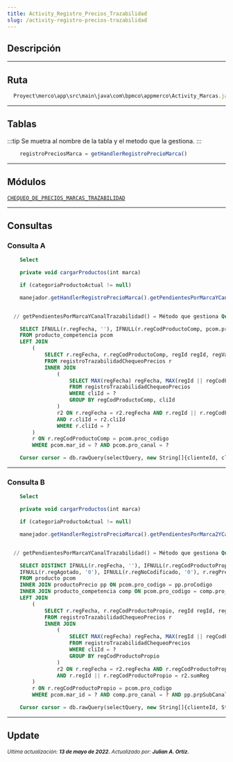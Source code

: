 ```yaml
---
title: Activity_Registro_Precios_Trazabilidad
slug: /activity-registro-precios-trazabilidad
---
```


## Descripción

***

## Ruta

```js
  Proyect\merco\app\src\main\java\com\bpmco\appmerco\Activity_Marcas.java
```

***

## Tablas

:::tip
Se muetra al nombre de la tabla y el metodo que la gestiona.
:::

```js title="Tabla registroPreciosMarca"
    registroPreciosMarca = getHandlerRegistroPrecioMarca()
``` 

***

## Módulos

[```CHEQUEO_DE_PRECIOS_MARCAS_TRAZABILIDAD```](../modules/modulo-44.md)

***

## Consultas

### Consulta A

```sql title="Tipo" 
    Select
```

```js title="Método desde donde se invoca"
    private void cargarProductos(int marca)
```

```js title="Condiciones"
    if (categoriaProductoActual != null)
```

```js title="Método"
    manejador.getHandlerRegistroPrecioMarca().getPendientesPorMarcaYCanalTrazabilidad(clienteMercaderistaActual, marca, objetoCliente.getCli_canal(), fecha)
```

```sql title="Query"

  // getPendientesPorMarcaYCanalTrazabilidad() = Método que gestiona Query 

    SELECT IFNULL(r.regFecha, ''), IFNULL(r.regCodProductoComp, pcom.proc_codigo), pcom.proc_nombre, IFNULL(r.regValor, '0'), IFNULL(r.regAgotado, '0'), IFNULL(r.regNoCodificado, '0'), r.regPrecioOferta, r.regTipo, IFNULL(r.regId, 0), '0', '0'
    FROM producto_competencia pcom 
    LEFT JOIN  
        (
            SELECT r.regFecha, r.regCodProductoComp, regId regId, regValor regValor, regAgotado,regNoCodificado, regPrecioOferta, regTipo
            FROM registroTrazabilidadChequeoPrecios r
            INNER JOIN
                (
                    SELECT MAX(regFecha) regFecha, MAX(regId || regCodProductoComp) sumReg, regCodProductoComp, cliId
                    FROM registroTrazabilidadChequeoPrecios
                    WHERE cliId = ?
                    GROUP BY regCodProductoComp, cliId
                ) 
                r2 ON r.regFecha = r2.regFecha AND r.regId || r.regCodProductoComp = r2.sumReg AND r.regCodProductoComp = r2.regCodProductoComp
                AND r.cliId = r2.cliId
                WHERE r.cliId = ?
        )
        r ON r.regCodProductoComp = pcom.proc_codigo
        WHERE pcom.mar_id = ? AND pcom.pro_canal = ?

    Cursor cursor = db.rawQuery(selectQuery, new String[]{clienteId, clienteId, String.valueOf(marca), canal})

```

***

### Consulta B

```sql title="Tipo" 
    Select
```

```js title="Método desde donde se invoca"
    private void cargarProductos(int marca)
```

```js title="Condiciones"
    if (categoriaProductoActual != null)
```

```js title="Método"
    manejador.getHandlerRegistroPrecioMarca().getPendientesPorMarca2YCanalYSubCanalTrazabilidad(clienteMercaderistaActual, marca, objetoCliente.getCli_canal(), objetoCliente.getCli_subCanal(), fecha)
```

```sql title="Query"

  // getPendientesPorMarcaYCanalTrazabilidad() = Método que gestiona Query 

    SELECT DISTINCT IFNULL(r.regFecha, ''), IFNULL(r.regCodProductoPropio, pcom.pro_codigo), pcom.pro_producto, IFNULL(r.regValor, '0'), 
    IFNULL(r.regAgotado, '0'), IFNULL(r.regNoCodificado, '0'), r.regPrecioOferta, r.regTipo, IFNULL(r.regId, 0), prpPrecioMin, prpPrecioMax
    FROM producto pcom
    INNER JOIN productoPrecio pp ON pcom.pro_codigo = pp.proCodigo
    INNER JOIN producto_competencia comp ON pcom.pro_codigo = comp.pro_id 
    LEFT JOIN
        (
            SELECT r.regFecha, r.regCodProductoPropio, regId regId, regValor regValor, regAgotado, regNoCodificado, regPrecioOferta, regTipo
            FROM registroTrazabilidadChequeoPrecios r
            INNER JOIN
                (
                    SELECT MAX(regFecha) regFecha, MAX(regId || regCodProductoPropio) sumReg, regCodProductoPropio
                    FROM registroTrazabilidadChequeoPrecios
                    WHERE cliId = ?
                    GROUP BY regCodProductoPropio
                )
                r2 ON r.regFecha = r2.regFecha AND r.regCodProductoPropio = r2.regCodProductoPropio
                AND r.regId || r.regCodProductoPropio = r2.sumReg
        )
        r ON r.regCodProductoPropio = pcom.pro_codigo
        WHERE pcom.mar_id = ? AND comp.pro_canal = ? AND pp.prpSubCanal = ?

    Cursor cursor = db.rawQuery(selectQuery, new String[]{clienteId, String.valueOf(marca), canal, subCanal})

```

***

## Update

<div class="ultima-actualizacion">
  <small>
    <i>
      Ultima actualización:
      <b> 13 de mayo de 2022.</b>
    </i>
  </small>

  <small>
    <i>
      Actualizado por:
      <b> Julian A. Ortiz.</b>
    </i>
  </small>
</div>